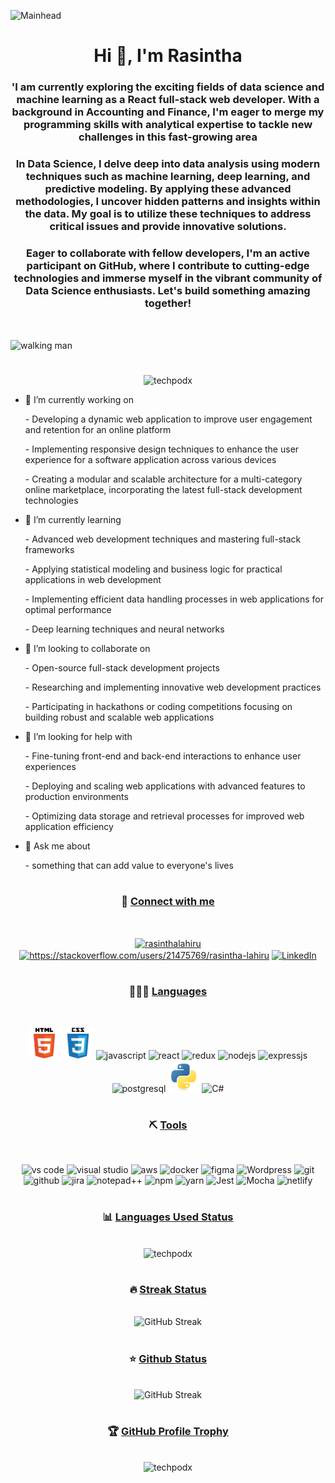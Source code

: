 ![Mainhead](https://imgur.com/ekeh3cF.gif)

<h1 align="center">Hi 👋, I'm Rasintha</h1>

<h3 align="center">'I am currently exploring the exciting fields of data science and machine learning as a React full-stack web developer. With a background in Accounting and Finance, I'm eager to merge my programming skills with analytical expertise to tackle new challenges in this fast-growing area</h3>

<h3 align="center">In Data Science, I delve deep into data analysis using modern techniques such as machine learning, deep learning, and predictive modeling. By applying these advanced methodologies, I uncover hidden patterns and insights within the data. My goal is to utilize these techniques to address critical issues and provide innovative solutions.</h3>

<h3 align="center">Eager to collaborate with fellow developers, I'm an active participant on GitHub, where I contribute to cutting-edge technologies and immerse myself in the vibrant community of Data Science enthusiasts. Let's build something amazing together!</h3><br/>

<p align="left">
  <img src="https://i.ibb.co/wWSsdtv/User-Interface-ezgif-com-crop.gif" align="center" width="800" height="624" alt="walking man">
</p>

#

<p align="center"> <img src="https://komarev.com/ghpvc/?username=techpodx&label=Profile%20views&color=0e75b6&style=flat" alt="techpodx" /> </p>


- 🔭 I’m currently working on 
      <p>- Developing a dynamic web application to improve user engagement and retention for an online platform</p>
      <p>- Implementing responsive design techniques to enhance the user experience for a software application across various devices</p>
      <p>- Creating a modular and scalable architecture for a multi-category online marketplace, incorporating the latest full-stack development technologies</p>

- 🌱 I’m currently learning 
      <p>- Advanced web development techniques and mastering full-stack frameworks</p>
      <p>- Applying statistical modeling and business logic for practical applications in web development</p>
      <p>- Implementing efficient data handling processes in web applications for optimal performance</p>
      <p>- Deep learning techniques and neural networks</p>

- 👯 I’m looking to collaborate on 
      <p>- Open-source full-stack development projects</p>
      <p>- Researching and implementing innovative web development practices</p>
      <p>- Participating in hackathons or coding competitions focusing on building robust and scalable web applications</p>

- 🤝 I’m looking for help with 
      <p>- Fine-tuning front-end and back-end interactions to enhance user experiences</p>
      <p>- Deploying and scaling web applications with advanced features to production environments</p>
      <p>- Optimizing data storage and retrieval processes for improved web application efficiency</p>

- 💬 Ask me about 
      <p>- something that can add value to everyone's lives</p>

#

<h3 align="center">🔗 <ins>Connect with me</ins></h3><br/>

<p align="center"> 
  <a href="https://twitter.com/rasinthalahiru" target="_blank"><img align="center" src="https://raw.githubusercontent.com/rahuldkjain/github-profile-readme-generator/master/src/images/icons/Social/twitter.svg" alt="rasinthalahiru" height="50" width="50" /></a>
  <a href="https://stackoverflow.com/users/https://stackoverflow.com/users/21475769/rasintha-lahiru" target="_blank"><img align="center" src="https://raw.githubusercontent.com/rahuldkjain/github-profile-readme-generator/master/src/images/icons/Social/stack-overflow.svg" alt="https://stackoverflow.com/users/21475769/rasintha-lahiru" height="50" width="50" /></a>
  <a href="https://www.linkedin.com/in/rasintha-lahiru/" target="_blank"><img align="center" src="https://github.com/TechPodx/Style-Repo/blob/5b4f20aaf3e73a96fa84964c0d204c5c0f0893cb/Images/LinkedIn.png" alt="LinkedIn" height="50" width="50" /></a>
</p>

#

<h3 align="center">👨🏽‍💻 <ins>Languages</ins></h3><br/>

<p align="center"> 
      <img src="https://raw.githubusercontent.com/devicons/devicon/master/icons/html5/html5-original-wordmark.svg" alt="html5" width="50" height="50"/> 
      <img src="https://raw.githubusercontent.com/devicons/devicon/master/icons/css3/css3-original-wordmark.svg" alt="css3" width="50" height="50"/> 
      <img src="https://github.com/TechPodx/Style-Repo/blob/051125a234a38ab8a7b838abd2e7813d8dfb7748/Images/JS.png" alt="javascript" width="50" height="50"/>
      <img src="https://github.com/TechPodx/Style-Repo/blob/fbb2323edea5d7fb97109aeebc56663750c9289c/Images/react.png" alt="react" width="50" height="50"/>
      <img src="https://github.com/TechPodx/Style-Repo/blob/fbb2323edea5d7fb97109aeebc56663750c9289c/Images/redux.png" alt="redux" width="50" height="50"/>
      <img src="https://github.com/TechPodx/Style-Repo/blob/051125a234a38ab8a7b838abd2e7813d8dfb7748/Images/Node.png" alt="nodejs" width="50" height="50"/>
      <img src="https://github.com/TechPodx/Style-Repo/blob/fbb2323edea5d7fb97109aeebc56663750c9289c/Images/expressJS.png" alt="expressjs" width="50" height="50"/>
      <img src="https://github.com/TechPodx/Style-Repo/blob/fbb2323edea5d7fb97109aeebc56663750c9289c/Images/postgresql.png" alt="postgresql" width="50" height="50"/>
      <img src="https://raw.githubusercontent.com/devicons/devicon/master/icons/python/python-original.svg" alt="python" width="50" height="50"/> 
      <img src="https://github.com/TechPodx/Style-Repo/blob/0845876a25015d08e3c685c54524846ed4867c93/C%23.png" alt="C#" width="50" height="50"/>
</p>

#

<h3 align="center">⛏️ <ins>Tools</ins></h3><br/>

<p align="center"> 
      <img src="https://github.com/TechPodx/Style-Repo/blob/79432a887b1cf62f9d74e8c5a8b18b23e88d6e94/Images/Tools/vs%20code.png" alt="vs code" width="50" height="50"/>
      <img src="https://github.com/TechPodx/Style-Repo/blob/79432a887b1cf62f9d74e8c5a8b18b23e88d6e94/Images/Tools/visual%20studio.png" alt="visual studio" width="50" height="50"/>
      <img src="https://github.com/TechPodx/Style-Repo/blob/ff6e7bf92f160be1689810b59edef448a7c6362b/Images/Tools/aws.png" alt="aws" width="50" height="50"/> 
      <img src="https://github.com/TechPodx/Style-Repo/blob/ff6e7bf92f160be1689810b59edef448a7c6362b/Images/Tools/docker.png" alt="docker" width="50" height="50"/> 
      <img src="https://github.com/TechPodx/Style-Repo/blob/ff6e7bf92f160be1689810b59edef448a7c6362b/Images/Tools/figma.png" alt="figma" width="50" height="50"/>
      <img src="https://github.com/TechPodx/Style-Repo/blob/507b989a153894719aede86c645e832652efb4ad/Images/Wordpress.png" alt="Wordpress" width="50" height="50"/>
      <img src="https://github.com/TechPodx/Style-Repo/blob/79432a887b1cf62f9d74e8c5a8b18b23e88d6e94/Images/Tools/git.png" alt="git" width="50" height="50"/>
      <img src="https://github.com/TechPodx/Style-Repo/blob/79432a887b1cf62f9d74e8c5a8b18b23e88d6e94/Images/Tools/github.png" alt="github" width="50" height="50"/>
      <img src="https://github.com/TechPodx/Style-Repo/blob/79432a887b1cf62f9d74e8c5a8b18b23e88d6e94/Images/Tools/jira.png" alt="jira" width="50" height="50"/>
      <img src="https://github.com/TechPodx/Style-Repo/blob/79432a887b1cf62f9d74e8c5a8b18b23e88d6e94/Images/Tools/notepad%2B%2B.png" alt="notepad++" width="50" height="50"/>
      <img src="https://github.com/TechPodx/Style-Repo/blob/79432a887b1cf62f9d74e8c5a8b18b23e88d6e94/Images/Tools/npm.png" alt="npm" width="50" height="50"/>
      <img src="https://github.com/TechPodx/Style-Repo/blob/79432a887b1cf62f9d74e8c5a8b18b23e88d6e94/Images/Tools/yarn.png" alt="yarn" width="50" height="50"/> 
      <img src="https://github.com/TechPodx/Style-Repo/blob/6cfda225f31785d3bcbdafaf381431cc00e59069/Images/jest.png" alt="Jest" width="50" height="50"/>
      <img src="https://github.com/TechPodx/Style-Repo/blob/df986642090ef8ca51cac0f1acee8a90fd7d519f/Images/Mocha.png" alt="Mocha" width="50" height="50"/>
      <img src="https://github.com/TechPodx/Style-Repo/blob/54ec237910e17a606aafd1893bf3db88f8e883a2/Images/netlify-logot.png" alt="netlify" width="50" height="50"/>
</p>

#

<h3 align="center">📊 <ins>Languages Used Status</ins></h3><br/>

<div align="center">
      <img src="https://github-readme-stats.vercel.app/api/top-langs/?username=TechPodx&theme=dracula&show_icons=true&hide_border=false&layout=compact" alt="techpodx" />
</div>

#

<h3 align="center">🔥 <ins>Streak Status</ins></h3><br/>

<div align="center">
      <img src="https://streak-stats.demolab.com?user=TechPodx&theme=dracula" alt="GitHub Streak" />
</div>

#

<h3 align="center">⭐ <ins>Github Status</ins></h3><br/>

<div align="center">
      <img src="https://github-readme-stats.vercel.app/api?username=TechPodx&theme=dracula&show_icons=true&hide_border=false&count_private=true" alt="GitHub Streak" />
</div>

#

<h3 align="center">🏆 <ins>GitHub Profile Trophy</ins></h3><br/>

<div align="center">
      <img src="https://github-profile-trophy.vercel.app/?username=techpodx&theme=dracula" alt="techpodx" />
</div>

